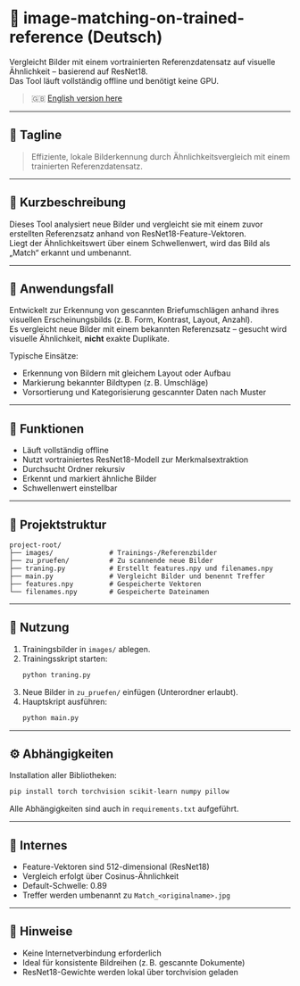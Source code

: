 # 🧠 image-matching-on-trained-reference (Deutsch)

Vergleicht Bilder mit einem vortrainierten Referenzdatensatz auf visuelle Ähnlichkeit – basierend auf ResNet18.  
Das Tool läuft vollständig offline und benötigt keine GPU.

> 🇬🇧 [English version here](README.md)

---

## 📝 Tagline
> Effiziente, lokale Bilderkennung durch Ähnlichkeitsvergleich mit einem trainierten Referenzdatensatz.

---

## 📌 Kurzbeschreibung
Dieses Tool analysiert neue Bilder und vergleicht sie mit einem zuvor erstellten Referenzsatz anhand von ResNet18-Feature-Vektoren.  
Liegt der Ähnlichkeitswert über einem Schwellenwert, wird das Bild als „Match“ erkannt und umbenannt.

---

## 🎯 Anwendungsfall

Entwickelt zur Erkennung von gescannten Briefumschlägen anhand ihres visuellen Erscheinungsbilds (z. B. Form, Kontrast, Layout, Anzahl).  
Es vergleicht neue Bilder mit einem bekannten Referenzsatz – gesucht wird visuelle Ähnlichkeit, **nicht** exakte Duplikate.

Typische Einsätze:
- Erkennung von Bildern mit gleichem Layout oder Aufbau
- Markierung bekannter Bildtypen (z. B. Umschläge)
- Vorsortierung und Kategorisierung gescannter Daten nach Muster

---

## 🔧 Funktionen
- Läuft vollständig offline
- Nutzt vortrainiertes ResNet18-Modell zur Merkmalsextraktion
- Durchsucht Ordner rekursiv
- Erkennt und markiert ähnliche Bilder
- Schwellenwert einstellbar

---

## 📁 Projektstruktur

```
project-root/
├── images/              # Trainings-/Referenzbilder
├── zu_pruefen/          # Zu scannende neue Bilder
├── traning.py           # Erstellt features.npy und filenames.npy
├── main.py              # Vergleicht Bilder und benennt Treffer
├── features.npy         # Gespeicherte Vektoren
└── filenames.npy        # Gespeicherte Dateinamen
```

---

## 🧪 Nutzung

1. Trainingsbilder in `images/` ablegen.
2. Trainingsskript starten:
   ```bash
   python traning.py
   ```
3. Neue Bilder in `zu_pruefen/` einfügen (Unterordner erlaubt).
4. Hauptskript ausführen:
   ```bash
   python main.py
   ```

---

## ⚙️ Abhängigkeiten

Installation aller Bibliotheken:

```bash
pip install torch torchvision scikit-learn numpy pillow
```

Alle Abhängigkeiten sind auch in `requirements.txt` aufgeführt.

---

## 🧠 Internes

- Feature-Vektoren sind 512-dimensional (ResNet18)
- Vergleich erfolgt über Cosinus-Ähnlichkeit
- Default-Schwelle: 0.89
- Treffer werden umbenannt zu `Match_<originalname>.jpg`

---

## 📌 Hinweise

- Keine Internetverbindung erforderlich
- Ideal für konsistente Bildreihen (z. B. gescannte Dokumente)
- ResNet18-Gewichte werden lokal über torchvision geladen
